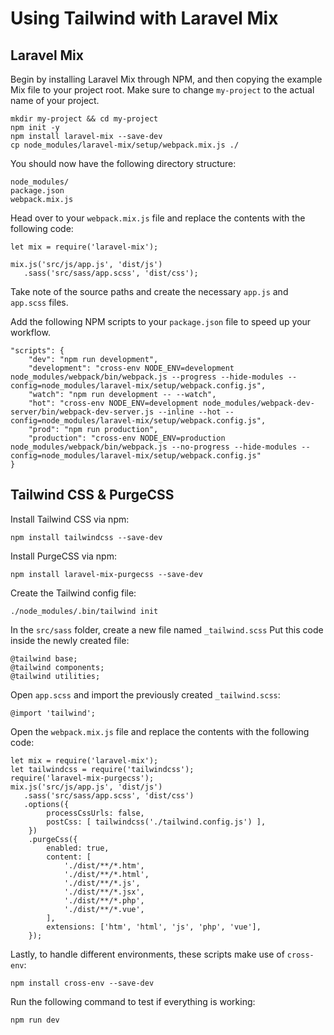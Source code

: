# Using Tailwind with Laravel Mix


## Laravel Mix

Begin by installing Laravel Mix through NPM, and then copying the example Mix file to your project root. Make sure to change `my-project` to the actual name of your project.

    mkdir my-project && cd my-project
    npm init -y
    npm install laravel-mix --save-dev
    cp node_modules/laravel-mix/setup/webpack.mix.js ./

You should now have the following directory structure:

    node_modules/
    package.json
    webpack.mix.js

Head over to your `webpack.mix.js` file and replace the contents with the following code:

    let mix = require('laravel-mix');
    
    mix.js('src/js/app.js', 'dist/js')
       .sass('src/sass/app.scss', 'dist/css');

Take note of the source paths and create the necessary `app.js` and `app.scss` files.

Add the following NPM scripts to your `package.json` file to speed up your workflow.

    "scripts": {
        "dev": "npm run development",
        "development": "cross-env NODE_ENV=development node_modules/webpack/bin/webpack.js --progress --hide-modules --config=node_modules/laravel-mix/setup/webpack.config.js",
        "watch": "npm run development -- --watch",
        "hot": "cross-env NODE_ENV=development node_modules/webpack-dev-server/bin/webpack-dev-server.js --inline --hot --config=node_modules/laravel-mix/setup/webpack.config.js",
        "prod": "npm run production",
        "production": "cross-env NODE_ENV=production node_modules/webpack/bin/webpack.js --no-progress --hide-modules --config=node_modules/laravel-mix/setup/webpack.config.js"
    }

## Tailwind CSS & PurgeCSS

Install Tailwind CSS via npm:

    npm install tailwindcss --save-dev

Install PurgeCSS via npm:

    npm install laravel-mix-purgecss --save-dev

Create the Tailwind config file:

    ./node_modules/.bin/tailwind init

In the `src/sass` folder, create a new file named `_tailwind.scss`
Put this code inside the newly created file:

    @tailwind base;
    @tailwind components;
    @tailwind utilities;

Open `app.scss` and import the previously created `_tailwind.scss`:

    @import 'tailwind';

Open the `webpack.mix.js` file and replace the contents with the following code:

    let mix = require('laravel-mix');
    let tailwindcss = require('tailwindcss');
    require('laravel-mix-purgecss');
    mix.js('src/js/app.js', 'dist/js')
       .sass('src/sass/app.scss', 'dist/css')
       .options({
            processCssUrls: false,
            postCss: [ tailwindcss('./tailwind.config.js') ],
        })
        .purgeCss({
            enabled: true,
            content: [
                './dist/**/*.htm',
                './dist/**/*.html',
                './dist/**/*.js',
                './dist/**/*.jsx',
                './dist/**/*.php',
                './dist/**/*.vue',
            ],
            extensions: ['htm', 'html', 'js', 'php', 'vue'],
        });

Lastly, to handle different environments, these scripts make use of `cross-env`:

    npm install cross-env --save-dev

Run the following command to test if everything is working:

    npm run dev
